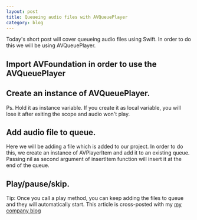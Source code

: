 ```yaml
---
layout: post
title: Queueing audio files with AVQueuePlayer
category: blog
---
```


Today's short post will cover queueing audio files using Swift. In order to do this we will be using AVQueuePlayer.

Import AVFoundation in order to use the AVQueuePlayer
---
<script src="https://gist.github.com/Eluss/fcb88bf8c43ab1033104.js"></script>

Create an instance of AVQueuePlayer.
---
<script src="https://gist.github.com/Eluss/f7eb42d773a2d8773200.js"></script>
Ps. Hold it as instance variable. If you create it as local variable, you will lose it after exiting the scope and audio won't play.

Add audio file to queue.
---
Here we will be adding a file which is added to our project. In order to do this, we create an instance of AVPlayerItem and add it to an existing queue. Passing nil as second argument of insertItem function will insert it at the end of the queue.
<script src="https://gist.github.com/Eluss/352e66eb8cacfde429e8.js"></script>

Play/pause/skip.
---
<script src="https://gist.github.com/Eluss/538b5cebd23e7659187b.js"></script>

Tip: Once you call a play method, you can keep adding the files to queue and they will automatically start.
This article is cross-posted with my [my company blog](http://blog.brightinventions.pl/)
